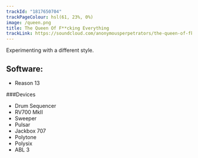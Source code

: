 ```yaml
---
trackId: "1817650704"
trackPageColour: hsl(61, 23%, 0%)
image: /queen.png
title: The Queen Of F**cking Everything
trackLink: https://soundcloud.com/anonymousperpetrators/the-queen-of-fking-everythg
---
```


Experimenting with a different style.

## Software:
- Reason 13

###Devices
- Drum Sequencer
- RV700 MkII
- Sweeper
- Pulsar
- Jackbox 707
- Polytone
- Polysix
- ABL 3
